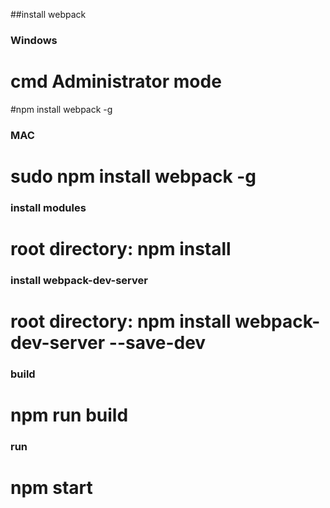 ##install webpack
### Windows 
# cmd Administrator mode
#npm install webpack -g

### MAC
# sudo npm install webpack -g
 
### install modules
# root directory:   npm install

### install webpack-dev-server
#  root directory:   npm install webpack-dev-server --save-dev

### build
# npm run build

### run
# npm start  

